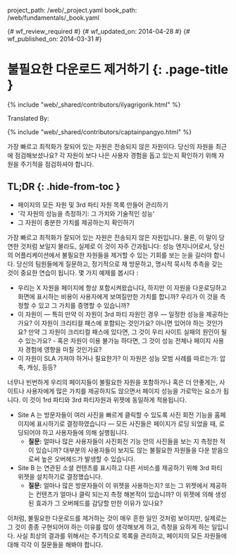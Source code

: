 project_path: /web/_project.yaml
book_path: /web/fundamentals/_book.yaml

{# wf_review_required #}
{# wf_updated_on: 2014-04-28 #}
{# wf_published_on: 2014-03-31 #}

# 불필요한 다운로드 제거하기 {: .page-title }

{% include "web/_shared/contributors/ilyagrigorik.html" %}


Translated By: 

{% include "web/_shared/contributors/captainpangyo.html" %}



가장 빠르고 최적화가 잘되어 있는 자원은 전송되지 않은 자원이다. 당신의 자원을 최근에 점검해보셨나요? 각 자원이 보다 나은 사용자 경험을 돕고 있는지 확인하기 위해 자원을 주기적을 점검하셔야 합니다.

## TL;DR {: .hide-from-toc }
- 페이지의 모든 자원 및 3rd 파티 자원 목록 만들어 관리하기
- '각 자원의 성능을 측정하기: 그 가치와 기술적인 성능'
- 그 자원이 충분한 가치를 제공하는지 확인하기


가장 빠르고 최적화가 잘되어 있는 자원은 전송되지 않은 자원입니다. 물론, 이 말이 당연한 것처럼 보일지 몰라도, 실제로 이 것이 자주 간과됩니다: 성능 엔지니어로서, 당신의 어플리케이션에서 불필요한 자원들을 제거할 수 있는 기회를 보는 눈을 길러야 합니다. 당신의 팀원들에게 질문하고, 정기적으로 재 방문하고, 명시적 묵시적 추측을 갖는 것이 중요한 연습이 됩니다. 몇 가지 예제를 봅시다 :

* 우리는 X 자원을 페이지에 항상 포함시켜왔습니다, 하지만 이 자원을 다운로딩하고 화면에 표시하는 비용이 사용자에게 보여질만한 가치를 합니까? 우리가 이 것을 측정할 수 있고 그 가치를 증명할 수 있습니까?
* 이 자원이 &mdash; 특히 만약 이 자원이 3rd 파티 자원인 경우 &mdash; 일정한 성능을 제공하는가요? 이 자원이 크리티컬 패스에 포함되는 것인가요? 아니면 있어야 하는 것인가요? 만약 그 자원이 크리티컬 패스에 있다면, 그 것이 우리 사이트 실패의 원인이 될 수 있는가요? - 혹은 자원이 이용 불가능 하다면, 그 것이 성능 전체나 페이지 사용자 경험에 영향을 미칠 것인가요?
* 이 자원이 SLA 가져야 하거나 필요한가? 이 자원은 성능 모범 사례를 따르는가: 압축, 캐싱, 등등?

너무나 빈번하게 우리의 페이지들이 불필요한 자원을 포함하거나 혹은 더 안좋게는, 사이트나 사용자에게 많은 가치를 제공하지도 않으면서 페이지 성능을 가로막는 요소가 됩니다. 이 것이 1rd 파티와 3rd 파티자원과 위젯에 동일하게 적용됩니다.

* Site A 는 방문자들이 여러 사진을 빠르게 클릭할 수 있도록 사진 회전 기능을 홈페이지에 표시하기로 결정하였습니다 &mdash; 모든 사진들은 페이지가 로딩 되었을 때, 로딩되어야 하고 사용자들에 의해 실행됩니다.
    * **질문:** 얼마나 많은 사용자들이 사진회전 기능 안의 사진들을 보는 지 측정한 적이 있습니까? 대부분의 사용자들이 보지도 않는 불필요한 자원들을 다운 받음으로써 높은 오버헤드가 발생할 수 있습니다.
* Site B 는 연관된 소셜 컨텐츠를 표시하고 다른 서비스를 제공하기 위해 3rd 파티 위젯을 설치하기로 결정했습니다.
    * **질문:** 얼마나 많은 방문자들이 이 위젯을 사용하는지? 또는 그 위젯에서 제공하는 컨텐츠가 얼마나 클릭 되는지 측정 해본적이 있습니까? 이 위젯에 의해 생성된 효과가 그 오버헤드를 감당할 만한 이유가 있나요?

이처럼, 불필요한 다운로드를 제거하는 것이 매우 흔한 일인 것처럼 보이지만, 실제로는 그 것이 종종 구현되어야 하는 이유를 많이 생각해보게 하고, 측정을 요하게 하는 일입니다. 사실 최상의 결과를 위해서는 주기적으로 목록을 관리하고, 페이지의 모든 자원들에 대해 각각 이 질문들을 해봐야 합니다.
